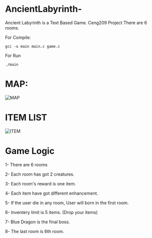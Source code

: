 # AncientLabyrinth-
Ancient Labyrinth is a Text Based Game. Ceng209 Project
There are 6 rooms.

For Compile: 

```gcc -o main main.c game.c```

For Run

```./main```

# MAP: 

![MAP](https://github.com/user-attachments/assets/1d3960ea-d8ea-4cd7-a77f-bd340cf6f9b6)

# ITEM LIST

![ITEM](https://github.com/user-attachments/assets/296a8bb6-82e4-4f06-8070-5b366cc5f5b8)

# Game Logic 

1- There are 6 rooms

2- Each room has got 2 creatures.

3- Each room's reward is one item.

4- Each item have got different enhancement.

5- If the user die in any room, User will born in the first room. 

6- Inventery limit is 5 items. (Drop your items)

7- Blue Dragon is the final boss.

8- The last room is 6th room. 
